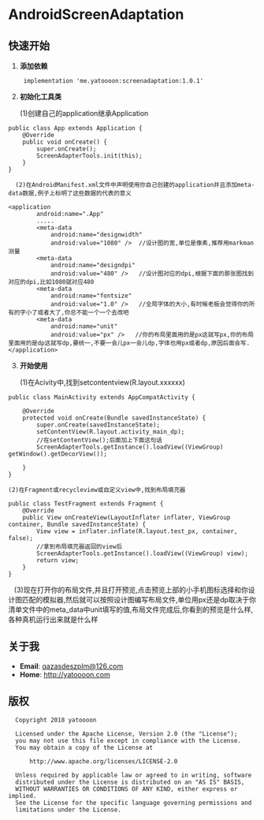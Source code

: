 # AndroidScreenAdaptation
## 快速开始
1. **添加依赖**
 
    ``` implementation 'me.yatoooon:screenadaptation:1.0.1'```

2. **初始化工具类**

      (1)创建自己的application继承Application
``` 
public class App extends Application {
    @Override
    public void onCreate() {
        super.onCreate();
        ScreenAdapterTools.init(this);
    }
}
 ```
      (2)在AndroidManifest.xml文件中声明使用你自己创建的application并且添加meta-data数据,例子上标明了这些数据的代表的意义
```
<application
        android:name=".App"
        .....
        <meta-data
            android:name="designwidth"
            android:value="1080" />  //设计图的宽,单位是像素,推荐用markman测量
        <meta-data
            android:name="designdpi"
            android:value="480" />   //设计图对应的dpi,根据下面的那张图找到对应的dpi,比如1080就对应480
        <meta-data
            android:name="fontsize"
            android:value="1.0" />   //全局字体的大小,有时候老板会觉得你的所有的字小了或者大了,你总不能一个一个去改吧
        <meta-data
            android:name="unit"
            android:value="px" />   //你的布局里面用的是px这就写px,你的布局里面用的是dp这就写dp,要统一,不要一会儿px一会儿dp,字体也用px或者dp,原因后面会写.
</application>    
```
3. **开始使用**
    
    (1)在Acivity中,找到setcontentview(R.layout.xxxxxx)
```
public class MainActivity extends AppCompatActivity {

    @Override
    protected void onCreate(Bundle savedInstanceState) {
        super.onCreate(savedInstanceState);
        setContentView(R.layout.activity_main_dp);
        //在setContentView();后面加上下面这句话
        ScreenAdapterTools.getInstance().loadView((ViewGroup) getWindow().getDecorView());

    }
}
```
    (2)在Fragment或recycleview或自定义view中,找到布局填充器
```
public class TestFragment extends Fragment {
    @Override
    public View onCreateView(LayoutInflater inflater, ViewGroup container, Bundle savedInstanceState) {
        View view = inflater.inflate(R.layout.test_px, container, false);
        //拿到布局填充器返回的view后
        ScreenAdapterTools.getInstance().loadView((ViewGroup) view);
        return view;
    }
}
```
    (3)现在打开你的布局文件,并且打开预览,点击预览上部的小手机图标选择和你设计图匹配的模拟器,然后就可以按照设计图编写布局文件,单位用px还是dp取决于你清单文件中的meta_data中unit填写的值,布局文件完成后,你看到的预览是什么样,各种真机运行出来就是什么样

## 关于我
* **Email**: <qazasdeszplm@126.com> 
* **Home**: <http://yatoooon.com>

## 版权
 ``` 
   Copyright 2018 yatoooon

   Licensed under the Apache License, Version 2.0 (the "License");
   you may not use this file except in compliance with the License.
   You may obtain a copy of the License at

       http://www.apache.org/licenses/LICENSE-2.0

   Unless required by applicable law or agreed to in writing, software
   distributed under the License is distributed on an "AS IS" BASIS,
   WITHOUT WARRANTIES OR CONDITIONS OF ANY KIND, either express or implied.
   See the License for the specific language governing permissions and
   limitations under the License.
 ``` 
